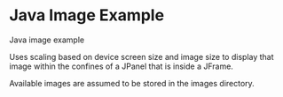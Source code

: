 # Java Image Example
Java image example

Uses scaling based on device screen size and image size to display that image within the confines of a JPanel
that is inside a JFrame.

Available images are assumed to be stored in the images directory.
